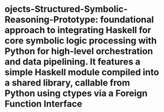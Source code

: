 # ojects-Structured-Symbolic-Reasoning-Prototype: foundational approach to integrating Haskell for core symbolic logic processing with Python for high-level orchestration and data pipelining. It features a simple Haskell module compiled into a shared library, callable from Python using ctypes via a Foreign Function Interface 
